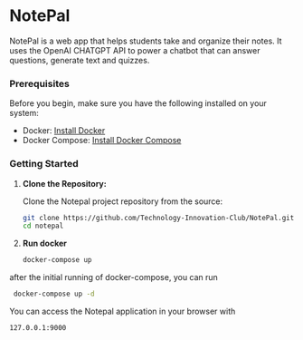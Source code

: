 # NotePal
NotePal is a web app that helps students take and organize their notes. It uses the OpenAI CHATGPT API to power a chatbot that can answer questions, generate text and quizzes.
### Prerequisites

Before you begin, make sure you have the following installed on your system:

- Docker: [Install Docker](https://docs.docker.com/get-docker/)
- Docker Compose: [Install Docker Compose](https://docs.docker.com/compose/install/)

### Getting Started

1. **Clone the Repository:**
   
   Clone the Notepal project repository from the source:

   ```bash
   git clone https://github.com/Technology-Innovation-Club/NotePal.git
   cd notepal
2. **Run docker**
    ```bash
    docker-compose up
    ```
  after the initial running of docker-compose, you can run 
   ```bash
    docker-compose up -d
   ```
You can access the Notepal application in your browser with
```bash
127.0.0.1:9000
```
